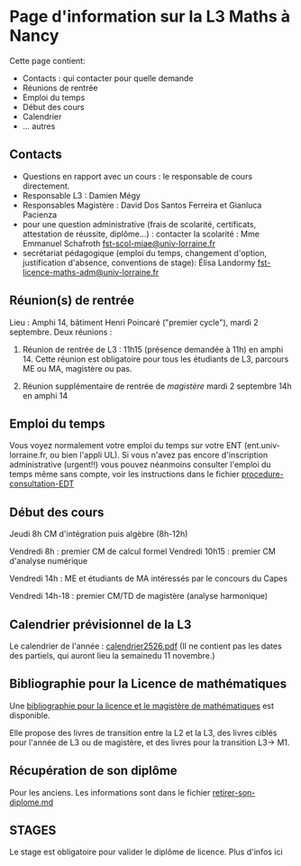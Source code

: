 Page d'information sur la L3 Maths à Nancy
==========================================

Cette page contient:
- Contacts : qui contacter pour quelle demande
- Réunions de rentrée
- Emploi du temps
- Début des cours
- Calendrier
- ... autres

Contacts
---------
- Questions en rapport avec un cours : le responsable de cours directement.
- Responsable L3 : Damien Mégy
- Responsables Magistère : David Dos Santos Ferreira et Gianluca Pacienza
- pour une question administrative (frais de scolarité, certificats, attestation de réussite, diplôme...) : contacter la scolarité : Mme Emmanuel Schafroth fst-scol-miae@univ-lorraine.fr
- secrétariat pédagogique (emploi du temps, changement d'option, justification d'absence, conventions de stage): Élisa Landormy  fst-licence-maths-adm@univ-lorraine.fr 


Réunion(s) de rentrée
-------------------

Lieu : Amphi 14, bâtiment Henri Poincaré ("premier cycle"), mardi 2 septembre. Deux réunions : 

1) Réunion de rentrée de L3 : 11h15 (présence demandée à 11h) en amphi 14. Cette réunion est obligatoire pour tous les étudiants de L3, parcours ME ou MA, magistère ou pas.

2) Réunion supplémentaire de rentrée de *magistère* mardi 2 septembre 14h en amphi 14

Emploi du temps
---------------

Vous voyez normalement votre emploi du temps sur votre ENT (ent.univ-lorraine.fr, ou bien l'appli UL). Si vous n'avez pas encore d'inscription administrative (urgent!!) vous pouvez néanmoins consulter l'emploi du temps même sans compte, voir les instructions dans le fichier [procedure-consultation-EDT](procedure-consultation-EDT.pdf)

Début des cours
----------------

Jeudi 8h CM d'intégration puis algèbre (8h-12h)

Vendredi 8h : premier CM de calcul formel
Vendredi 10h15 : premier CM d'analyse numérique

Vendredi 14h : ME et étudiants de MA intéressés par le concours du Capes

Vendredi 14h-18 : premier CM/TD de magistère (analyse harmonique)



Calendrier prévisionnel de la L3
-----------------------

Le calendrier de l'année : 
[calendrier2526.pdf](calendrier2526.pdf)
(Il ne contient pas les dates des partiels, qui auront lieu la semainedu 11 novembre.)

Bibliographie pour la Licence de mathématiques
---------------------------------------------

Une [bibliographie pour la licence et le magistère de mathématiques](bibliographieL3Magistere.pdf) est disponible.

Elle propose des livres de transition entre la L2 et la L3, des livres ciblés pour l'année de L3 ou de magistère, et des livres pour la transition L3-> M1.


Récupération de son diplôme
---------------------------
Pour les anciens. Les informations sont dans le fichier [retirer-son-diplome.md](retirer-son-diplome.md)


STAGES
-------

Le stage est obligatoire pour valider le diplôme de licence.
Plus d'infos ici 


